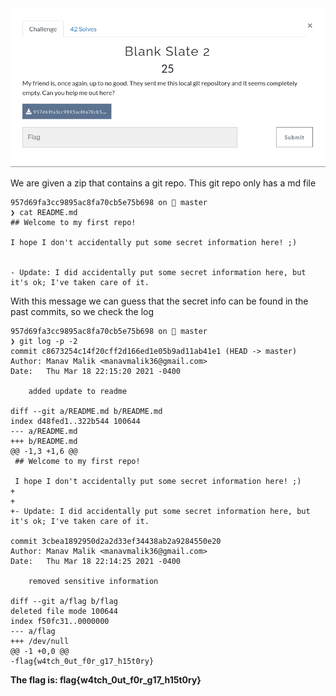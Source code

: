 <img src="img/challenge.png">

We are given a zip that contains a git repo. This git repo only has a md file

```shell
957d69fa3cc9895ac8fa70cb5e75b698 on  master
❯ cat README.md
## Welcome to my first repo!

I hope I don't accidentally put some secret information here! ;)


- Update: I did accidentally put some secret information here, but it's ok; I've taken care of it.
```

With this message we can guess that the secret info can be found in the past commits, so we check the log

```shell
957d69fa3cc9895ac8fa70cb5e75b698 on  master
❯ git log -p -2
commit c8673254c14f20cff2d166ed1e05b9ad11ab41e1 (HEAD -> master)
Author: Manav Malik <manavmalik36@gmail.com>
Date:   Thu Mar 18 22:15:20 2021 -0400

    added update to readme

diff --git a/README.md b/README.md
index d48fed1..322b544 100644
--- a/README.md
+++ b/README.md
@@ -1,3 +1,6 @@
 ## Welcome to my first repo!

 I hope I don't accidentally put some secret information here! ;)
+
+
+- Update: I did accidentally put some secret information here, but it's ok; I've taken care of it.

commit 3cbea1892950d2a2d33ef34438ab2a9284550e20
Author: Manav Malik <manavmalik36@gmail.com>
Date:   Thu Mar 18 22:14:25 2021 -0400

    removed sensitive information

diff --git a/flag b/flag
deleted file mode 100644
index f50fc31..0000000
--- a/flag
+++ /dev/null
@@ -1 +0,0 @@
-flag{w4tch_0ut_f0r_g17_h15t0ry}
```
**The flag is: flag{w4tch_0ut_f0r_g17_h15t0ry}**




